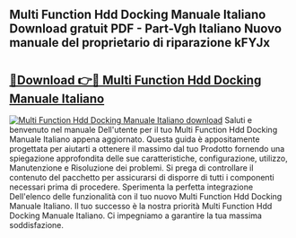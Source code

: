 ## Multi Function Hdd Docking Manuale Italiano Download gratuit PDF - Part-Vgh Italiano Nuovo manuale del proprietario di riparazione kFYJx

# <h2><a href="http://dfed7s.blite.top/?on=Multi+Function+Hdd+Docking+Manuale+Italiano">🔗Download 👉🔴 Multi Function Hdd Docking Manuale Italiano</a></h2>

[![Multi Function Hdd Docking Manuale Italiano download](https://i.imgur.com/lujVjoI.png)](http://dfed7s.blite.top/?on=Multi+Function+Hdd+Docking+Manuale+Italiano)
Saluti e benvenuto nel manuale Dell'utente per il tuo Multi Function Hdd Docking Manuale Italiano appena aggiornato. Questa guida è appositamente progettata per aiutarti a ottenere il massimo dal tuo Prodotto fornendo una spiegazione approfondita delle sue caratteristiche, configurazione, utilizzo, Manutenzione e Risoluzione dei problemi. Si prega di controllare il contenuto del pacchetto per assicurarsi di disporre di tutti i componenti necessari prima di procedere. Sperimenta la perfetta integrazione Dell'elenco delle funzionalità con il tuo nuovo Multi Function Hdd Docking Manuale Italiano. Il tuo successo è la nostra priorità Multi Function Hdd Docking Manuale Italiano. Ci impegniamo a garantire la tua massima soddisfazione.
